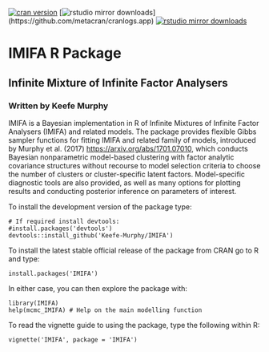 [![cran version](http://www.r-pkg.org/badges/version/IMIFA)](https://cran.rstudio.com/web/packages/IMIFA) 
[![rstudio mirror downloads](http://cranlogs.r-pkg.org/badges/IMIFA?)](https://github.com/metacran/cranlogs.app)
[![rstudio mirror downloads](http://cranlogs.r-pkg.org/badges/grand-total/IMIFA?color=82b4e8)](https://github.com/metacran/cranlogs.app)

# IMIFA R Package
## Infinite Mixture of Infinite Factor Analysers
### Written by Keefe Murphy

IMIFA is a Bayesian implementation in R of Infinite Mixtures of Infinite Factor Analysers (IMIFA) and related models. The package provides flexible Gibbs sampler functions for fitting IMIFA and related family of models, introduced by Murphy et al. (2017) <https://arxiv.org/abs/1701.07010>, which conducts Bayesian nonparametric model-based clustering with factor analytic covariance structures without recourse to model selection criteria to choose the number of clusters or cluster-specific latent factors. Model-specific diagnostic tools are also provided, as well as many options for plotting results and conducting posterior inference on parameters of interest.

To install the development version of the package type:

```
# If required install devtools:
#install.packages('devtools')
devtools::install_github('Keefe-Murphy/IMIFA')
```

To install the latest stable official release of the package from CRAN go to R and type:

```
install.packages('IMIFA')
```

In either case, you can then explore the package with:

```
library(IMIFA)
help(mcmc_IMIFA) # Help on the main modelling function
```

To read the vignette guide to using the package, type the following within R:

```
vignette('IMIFA', package = 'IMIFA')
```
